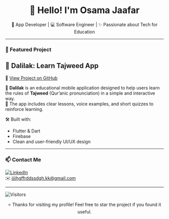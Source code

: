 <h1 align="center">👋 Hello! I'm Osama Jaafar</h1>

<p align="center">
  📱 App Developer | 💻 Software Engineer | ✨ Passionate about Tech for Education
</p>

---

### 📌 Featured Project

## 🎯 Dalilak: Learn Tajweed App

🔗 [View Project on GitHub](https://github.com/OsamaRts/dart)

🕌 **Dalilak** is an educational mobile application designed to help users learn the rules of **Tajweed** (Qur’anic pronunciation) in a simple and interactive way.  
📖 The app includes clear lessons, voice examples, and short quizzes to reinforce learning.

🛠️ Built with:
- Flutter & Dart  
- Firebase  
- Clean and user-friendly UI/UX design

---

### 📫 Contact Me
[![LinkedIn](https://img.shields.io/badge/-Osama%20Jaafar-blue?style=flat&logo=Linkedin&logoColor=white)](https://www.linkedin.com/in/osama-jafar-827077360)  
✉️ jjjjhgffrddssdgh.kk@gmail.com

---
![Visitors](https://komarev.com/ghpvc/?username=OsamaRts&style=flat)

<p align="center">⭐ Thanks for visiting my profile! Feel free to star the project if you found it useful.</p>
